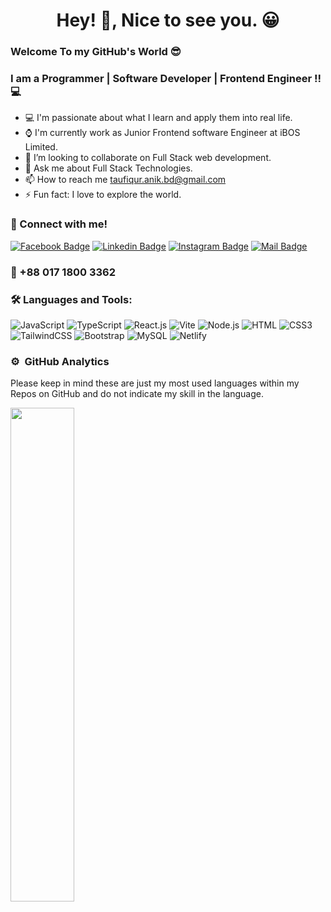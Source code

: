 <h1 align="center">Hey! 👋, Nice to see you. 😀 </h1>

### Welcome To my GitHub's World 😎
### I am a Programmer | Software Developer | Frontend Engineer !! 💻
- 💻 I'm passionate about what I learn and apply them into real life.
- ⌚ I'm currently work as Junior Frontend software Engineer at iBOS Limited.
- 👯 I’m looking to collaborate on Full Stack web development.
- 💬 Ask me about Full Stack Technologies.
- 📫 How to reach me taufiqur.anik.bd@gmail.com
- ⚡ Fun fact: I love to explore the world.

<h3 align="left">🤝 Connect with me!</h3>

[![Facebook Badge](https://img.shields.io/badge/Facebook-1877F2?style=for-the-badge&logo=facebook&logoColor=white)](https://www.facebook.com/taufiqur.anik) [![Linkedin Badge](https://img.shields.io/badge/LinkedIn-0077B5?style=for-the-badge&logo=linkedin&logoColor=white)](https://www.linkedin.com/in/md-taufiqur-rahman-a5bb10197/) [![Instagram Badge](https://img.shields.io/badge/Instagram-E4405F?style=for-the-badge&logo=instagram&logoColor=white)](https://instagram.com/_) [![Mail Badge](https://img.shields.io/badge/Gmail-D14836?style=for-the-badge&logo=gmail&logoColor=white)](mailto:taufiqur.anik.bd@gmail.com)

<h3>📲 +88 017 1800 3362 </h3>

### 🛠️ Languages and Tools:

![JavaScript](https://img.shields.io/badge/JavaScript-F7DF1E?style=flat-square&logo=javascript&logoColor=black)
![TypeScript](https://img.shields.io/badge/TypeScript-007ACC?style=flat-square&logo=typescript&logoColor=white)
![React.js](https://img.shields.io/badge/React.js-0081CB?style=flat-square&logo=react&logoColor=61DAFB)
![Vite](https://img.shields.io/badge/Vite-593D88?style=flat-square&logo=vite&logoColor=white)
![Node.js](https://img.shields.io/badge/Node.js-43853D?style=flat-square&logo=node.js&logoColor=white)
![HTML](https://img.shields.io/badge/HTML5-E34F26?style=flat-square&logo=html5&logoColor=white)
![CSS3](https://img.shields.io/badge/CSS3-1572B6?style=flat-square&logo=css3&logoColor=white)
![TailwindCSS](https://img.shields.io/badge/Tailwind_CSS-38B2AC?style=flat-square&logo=tailwind-css&logoColor=white)
![Bootstrap](https://img.shields.io/badge/Bootstrap-563D7C?style=flat-square&logo=bootstrap&logoColor=white)
![MySQL](https://img.shields.io/badge/MySQL-005C84?style=flat-square&logo=mysql&logoColor=white)
![Netlify](https://img.shields.io/badge/Netlify-00C7B7?style=flat-square&logo=netlify&logoColor=white)
 
### ⚙️ &nbsp;GitHub Analytics
<p>Please keep in mind these are just my most used languages within my Repos on GitHub and do not indicate my skill in the language.</p>
<a href='https://github.com/mdtaufiqurrahman'>
  <img align='left' width='45%' src='https://github-readme-stats.vercel.app/api/top-langs/?username=mdtaufiqurrahman&theme=merko&layout=compact&hide=python,powershell'>
</a>
